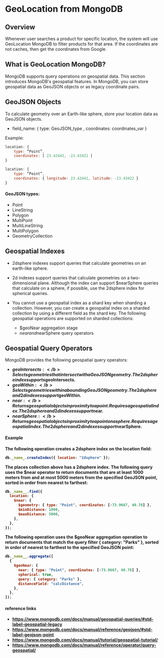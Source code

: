 # GeoLocation from MongoDB

## Overview

Whenever user searches a product for specific location, the system will use GeoLocation MongoDB to filter products for that area. If the coordinates are not caches, then get the coordinates from Google.

## What is GeoLocation MongoDB?

MongoDB supports query operations on geospatial data. This section introduces MongoDB's geospatial features.
In MongoDB, you can store geospatial data as GeoJSON objects or as legacy coordinate pairs.

## GeoJSON Objects

To calculate geometry over an Earth-like sphere, store your location data as GeoJSON objects.

- field_name: { type: GeoJSON_type , coordinates: coordinates_var }

Example:

```jsx
location: {
    type: “Point”,
    coordinates: [ 23.42442, -23.43422 ]
}

location: {
    type: “Point”,
    coordinates: { longitude: 23.42442, latitude: -23.43422 }
}
```

#### GeoJSON types:

- Point
- LineString
- Polygon
- MultiPoint
- MultiLineString
- MultiPolygon
- GeometryCollection

## Geospatial Indexes

- 2dsphere indexes support queries that calculate geometries on an earth-like sphere.

- 2d indexes support queries that calculate geometries on a two-dimensional plane. Although the index can support $nearSphere queries that calculate on a sphere, if possible, use the 2dsphere index for spherical queries.

- You cannot use a geospatial index as a shard key when sharding a collection. However, you can create a geospatial index on a sharded collection by using a different field as the shard key.
  The following geospatial operations are supported on sharded collections:
  - $geoNear aggregation stage
  - $near and $nearSphere query operators

## Geospatial Query Operators

MongoDB provides the following geospatial query operators:

- <b>$geoIntersects:</b> Selects geometries that intersect with a GeoJSON geometry. The 2dsphere index supports $geoIntersects.
- <b>$geoWithin:</b> Selects geometries within a bounding GeoJSON geometry. The 2dsphere and 2d indexes support $geoWithin.
- <b>$near:</b> Returns geospatial objects in proximity to a point. Requires a geospatial index. The 2dsphere and 2d indexes support $near.
- <b>$nearSphere:</b> Returns geospatial objects in proximity to a point on a sphere. Requires a geospatial index. The 2dsphere and 2d indexes support $nearSphere.

#### Example

The following operation creates a 2dsphere index on the location field:

```jsx
db._name_.createIndex({ location: "2dsphere" });
```

The places collection above has a 2dsphere index. The following query uses the $near operator to return documents that are at least 1000 meters from and at most 5000 meters from the specified GeoJSON point, sorted in order from nearest to farthest:

```jsx
db._name__.find({
  location: {
    $near: {
      $geometry: { type: "Point", coordinates: [-73.9667, 40.78] },
      $minDistance: 1000,
      $maxDistance: 5000,
    },
  },
});
```

The following operation uses the $geoNear aggregation operation to return documents that match the query filter { category: "Parks" }, sorted in order of nearest to farthest to the specified GeoJSON point:

```jsx
db._name__.aggregate([
  {
    $geoNear: {
      near: { type: "Point", coordinates: [-73.9667, 40.78] },
      spherical: true,
      query: { category: "Parks" },
      distanceField: "calcDistance",
    },
  },
]);
```

#### reference links

- https://www.mongodb.com/docs/manual/geospatial-queries/#std-label-geospatial-legacy
- https://www.mongodb.com/docs/manual/reference/geojson/#std-label-geojson-point
- https://www.mongodb.com/docs/manual/tutorial/geospatial-tutorial/
- https://www.mongodb.com/docs/manual/reference/operator/query-geospatial/
